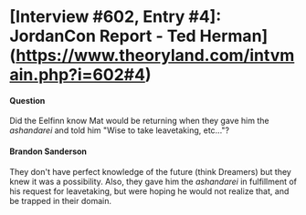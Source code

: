 # [Interview #602, Entry #4]: JordanCon Report - Ted Herman](https://www.theoryland.com/intvmain.php?i=602#4)

#### Question

Did the Eelfinn know Mat would be returning when they gave him the
*ashandarei*
and told him "Wise to take leavetaking, etc..."?

#### Brandon Sanderson

They don't have perfect knowledge of the future (think Dreamers) but they knew it was a possibility. Also, they gave him the
*ashandarei*
in fulfillment of his request for leavetaking, but were hoping he would not realize that, and be trapped in their domain.

